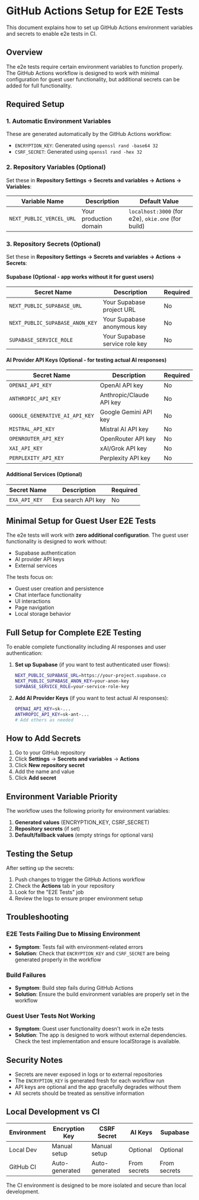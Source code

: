 # GitHub Actions Setup for E2E Tests

This document explains how to set up GitHub Actions environment variables and secrets to enable e2e tests in CI.

## Overview

The e2e tests require certain environment variables to function properly. The GitHub Actions workflow is designed to work with minimal configuration for guest user functionality, but additional secrets can be added for full functionality.

## Required Setup

### 1. Automatic Environment Variables

These are generated automatically by the GitHub Actions workflow:

- `ENCRYPTION_KEY`: Generated using `openssl rand -base64 32`
- `CSRF_SECRET`: Generated using `openssl rand -hex 32`

### 2. Repository Variables (Optional)

Set these in **Repository Settings → Secrets and variables → Actions → Variables**:

| Variable Name | Description | Default Value |
|---------------|-------------|---------------|
| `NEXT_PUBLIC_VERCEL_URL` | Your production domain | `localhost:3000` (for e2e), `okie.one` (for build) |

### 3. Repository Secrets (Optional)

Set these in **Repository Settings → Secrets and variables → Actions → Secrets**:

#### Supabase (Optional - app works without it for guest users)
| Secret Name | Description | Required |
|-------------|-------------|----------|
| `NEXT_PUBLIC_SUPABASE_URL` | Your Supabase project URL | No |
| `NEXT_PUBLIC_SUPABASE_ANON_KEY` | Your Supabase anonymous key | No |
| `SUPABASE_SERVICE_ROLE` | Your Supabase service role key | No |

#### AI Provider API Keys (Optional - for testing actual AI responses)
| Secret Name | Description | Required |
|-------------|-------------|----------|
| `OPENAI_API_KEY` | OpenAI API key | No |
| `ANTHROPIC_API_KEY` | Anthropic/Claude API key | No |
| `GOOGLE_GENERATIVE_AI_API_KEY` | Google Gemini API key | No |
| `MISTRAL_API_KEY` | Mistral AI API key | No |
| `OPENROUTER_API_KEY` | OpenRouter API key | No |
| `XAI_API_KEY` | xAI/Grok API key | No |
| `PERPLEXITY_API_KEY` | Perplexity API key | No |

#### Additional Services (Optional)
| Secret Name | Description | Required |
|-------------|-------------|----------|
| `EXA_API_KEY` | Exa search API key | No |

## Minimal Setup for Guest User E2E Tests

The e2e tests will work with **zero additional configuration**. The guest user functionality is designed to work without:
- Supabase authentication
- AI provider API keys
- External services

The tests focus on:
- Guest user creation and persistence
- Chat interface functionality
- UI interactions
- Page navigation
- Local storage behavior

## Full Setup for Complete E2E Testing

To enable complete functionality including AI responses and user authentication:

1. **Set up Supabase** (if you want to test authenticated user flows):
   ```bash
   NEXT_PUBLIC_SUPABASE_URL=https://your-project.supabase.co
   NEXT_PUBLIC_SUPABASE_ANON_KEY=your-anon-key
   SUPABASE_SERVICE_ROLE=your-service-role-key
   ```

2. **Add AI Provider Keys** (if you want to test actual AI responses):
   ```bash
   OPENAI_API_KEY=sk-...
   ANTHROPIC_API_KEY=sk-ant-...
   # Add others as needed
   ```

## How to Add Secrets

1. Go to your GitHub repository
2. Click **Settings** → **Secrets and variables** → **Actions**
3. Click **New repository secret**
4. Add the name and value
5. Click **Add secret**

## Environment Variable Priority

The workflow uses the following priority for environment variables:

1. **Generated values** (ENCRYPTION_KEY, CSRF_SECRET)
2. **Repository secrets** (if set)
3. **Default/fallback values** (empty strings for optional vars)

## Testing the Setup

After setting up the secrets:

1. Push changes to trigger the GitHub Actions workflow
2. Check the **Actions** tab in your repository
3. Look for the "E2E Tests" job
4. Review the logs to ensure proper environment setup

## Troubleshooting

### E2E Tests Failing Due to Missing Environment

- **Symptom**: Tests fail with environment-related errors
- **Solution**: Check that `ENCRYPTION_KEY` and `CSRF_SECRET` are being generated properly in the workflow

### Build Failures

- **Symptom**: Build step fails during GitHub Actions
- **Solution**: Ensure the build environment variables are properly set in the workflow

### Guest User Tests Not Working

- **Symptom**: Guest user functionality doesn't work in e2e tests
- **Solution**: The app is designed to work without external dependencies. Check the test implementation and ensure localStorage is available.

## Security Notes

- Secrets are never exposed in logs or to external repositories
- The `ENCRYPTION_KEY` is generated fresh for each workflow run
- API keys are optional and the app gracefully degrades without them
- All secrets should be treated as sensitive information

## Local Development vs CI

| Environment | Encryption Key | CSRF Secret | AI Keys | Supabase |
|-------------|----------------|-------------|---------|----------|
| Local Dev | Manual setup | Manual setup | Optional | Optional |
| GitHub CI | Auto-generated | Auto-generated | From secrets | From secrets |

The CI environment is designed to be more isolated and secure than local development. 
